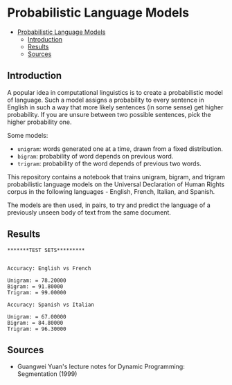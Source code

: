 # Probabilistic Language Models

- [Probabilistic Language Models](#probabilistic-language-models)
  - [Introduction](#introduction)
  - [Results](#results)
  - [Sources](#sources)

## Introduction

A popular idea in computational linguistics is to create a probabilistic model of language.  Such a model assigns a probability to every sentence in English in such a way that more likely sentences (in some sense) get higher probability.  If you are unsure between two possible sentences, pick the higher probability one.

Some models:

-  `unigram`: words generated one at a time, drawn from a fixed distribution.
-  `bigram`: probability of word depends on previous word.
- `trigram`: probability of the word depends of previous two words.

This repository contains a notebook that trains unigram, bigram, and trigram probabilistic language models on the Universal Declaration of Human Rights corpus in the following languages - English, French, Italian, and Spanish.

The models are then used, in pairs, to try and predict the language of a previously unseen body of text from the same document.

## Results

```
*******TEST SETS*********


Accuracy: English vs French

Unigram: = 78.20000
Bigram: = 91.80000
Trigram: = 99.00000

Accuracy: Spanish vs Italian

Unigram: = 67.00000
Bigram: = 84.80000
Trigram: = 96.30000
```

## Sources

- Guangwei Yuan's lecture notes for Dynamic Programming: Segmentation (1999)
